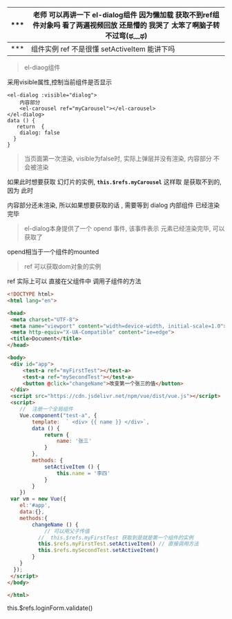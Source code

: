 | ***  | 老师 可以再讲一下 el-dialog组件 因为懒加载 获取不到ref组件对象吗 看了两遍视频回放 还是懵的 我哭了 太笨了啊脑子转不过弯(ಥ﹏ಥ) |
| ---- | ------------------------------------------------------------ |
| ***  | 组件实例 ref 不是很懂 setActiveItem 能讲下吗                 |

> el-diaog组件

采用visible属性,控制当前组件是否显示

```vue
<el-dialog :visible="dialog">
    内容部分 	
    <el-carousel ref="myCarousel"></el-carousel>
</el-dialog>
data () {
   return  {
    dialog: false
  }
}
```

> 当页面第一次渲染, visible为false时, 实际上弹层并没有渲染, 内容部分 不会被渲染

如果此时想要获取 幻灯片的实例,  **`this.$refs.myCarousel`** 这样取 是获取不到的, 因为 此时 

内容部分还未渲染,  所以如果想要获取的话 , 需要等到 dialog 内部组件 已经渲染完毕

>   el-dialog本身提供了一个 opend 事件, 该事件表示 元素已经渲染完毕, 可以获取了

opend相当于一个组件的mounted

>  ref 可以获取dom对象的实例

>  

ref 实际上可以 直接在父组件中  调用子组件的方法

>  

```html
<!DOCTYPE html>
<html lang="en">

<head>
 <meta charset="UTF-8">
 <meta name="viewport" content="width=device-width, initial-scale=1.0">
 <meta http-equiv="X-UA-Compatible" content="ie=edge">
 <title>Document</title>
</head>

<body>
 <div id="app">
     <test-a ref="myFirstTest"></test-a>
     <test-a ref="mySecondTest"></test-a>
     <button @click="changeName">改变第一个张三的值</button>
 </div>
 <script src="https://cdn.jsdelivr.net/npm/vue/dist/vue.js"></script>
 <script>
    //  注册一个全局组件
    Vue.component("test-a", {
        template:  ` <div> {{ name }} </div>`,
        data () {
            return {
                name: '张三'
            }
        },
        methods: {
            setActiveItem () {
                this.name = '李四'
            }
        }
    })
 var vm = new Vue({
    el:'#app',
    data:{},
    methods:{
        changeName () {
            // 可以用父子传值
          //  this.$refs.myFirstTest 获取到是就是第一个组件的实例
          this.$refs.myFirstTest.setActiveItem() // 直接调用方法
          this.$refs.mySecondTest.setActiveItem()
        }
    }
  });
 </script>
</body>

</html>
```



this.$refs.loginForm.validate()